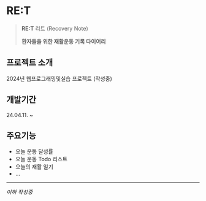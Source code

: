 # RE:T
> **RE:T** 리트 (Recovery Note)
> 
> **환자들을 위한 재활운동 기록 다이어리**


## 프로젝트 소개
2024년 웹프로그래밍및실습 프로젝트 (작성중)


## 개발기간
24.04.11. ~ 


## 주요기능
* 오늘 운동 달성률
* 오늘 운동 Todo 리스트
* 오늘의 재활 일기
* ...

---

*이하 작성중*
